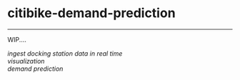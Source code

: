 # citibike-demand-prediction
________________________________________________________________________________________

WIP....  

_ingest docking station data in real time_  
_visualization_  
_demand prediction_  

